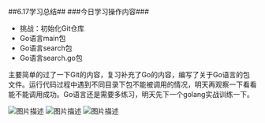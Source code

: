 ##6.17学习总结##
###今日学习操作内容###

- 挑战：初始化Git仓库
- Go语言main包
- Go语言search包
- Go语言search.go包

主要简单的过了一下Git的内容，复习补充了Go的内容，编写了关于Go语言的包文件。运行代码过程中遇到不同目录下包不能被调用的情况，明天再观察一下看看能不能调用成功。Go语言还是需要多练习，明天先下一个golang实战训练一下。

![图片描述](https://dn-simplecloud.shiyanlou.com/courses/uid1080026-20190617-1560768484902)
![图片描述](https://dn-simplecloud.shiyanlou.com/courses/uid1080026-20190617-1560778769152)
![图片描述](https://dn-simplecloud.shiyanlou.com/courses/uid1080026-20190617-1560781259844)